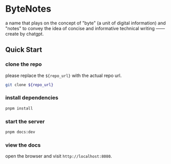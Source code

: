 # ByteNotes

a name that plays on the concept of "byte" (a unit of digital information) and "notes" to convey the idea of concise and informative technical writing —— create by chatgpt.

## Quick Start

### clone the repo

please replace the `${repo_url}` with the actual repo url.

```bash
git clone ${repo_url}
```

### install dependencies

```bash
pnpm install
```

### start the server

```bash
pnpm docs:dev
```

### view the docs

open the browser and visit `http://localhost:8080`.
